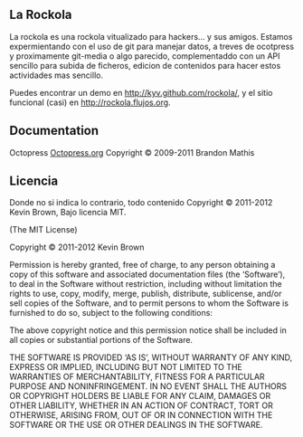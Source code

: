 ## La Rockola

La rockola es una rockola vitualizado para hackers... y sus amigos. Estamos expermientando con el uso de git para manejar datos, a treves de ocotpress y proximamente git-media o algo parecido, complementaddo con un API sencillo para subida de ficheros, edicion de contenidos para hacer estos actividades mas sencillo. 

Puedes encontrar un demo en http://kyv.github.com/rockola/, y el sitio funcional (casi) en http://rockola.flujos.org.

## Documentation

Octopress [Octopress.org](http://octopress.org/)
Copyright © 2009-2011 Brandon Mathis

## Licencia
Donde no si indica lo contrario, todo contenido Copyright © 2011-2012 Kevin Brown, Bajo licencia MIT. 

(The MIT License)

Copyright © 2011-2012 Kevin Brown 

Permission is hereby granted, free of charge, to any person obtaining a copy of this software and associated documentation files (the ‘Software’), to deal in the Software without restriction, including without limitation the rights to use, copy, modify, merge, publish, distribute, sublicense, and/or sell copies of the Software, and to permit persons to whom the Software is furnished to do so, subject to the following conditions:

The above copyright notice and this permission notice shall be included in all copies or substantial portions of the Software.

THE SOFTWARE IS PROVIDED ‘AS IS’, WITHOUT WARRANTY OF ANY KIND, EXPRESS OR IMPLIED, INCLUDING BUT NOT LIMITED TO THE WARRANTIES OF MERCHANTABILITY, FITNESS FOR A PARTICULAR PURPOSE AND NONINFRINGEMENT. IN NO EVENT SHALL THE AUTHORS OR COPYRIGHT HOLDERS BE LIABLE FOR ANY CLAIM, DAMAGES OR OTHER LIABILITY, WHETHER IN AN ACTION OF CONTRACT, TORT OR OTHERWISE, ARISING FROM, OUT OF OR IN CONNECTION WITH THE SOFTWARE OR THE USE OR OTHER DEALINGS IN THE SOFTWARE.
